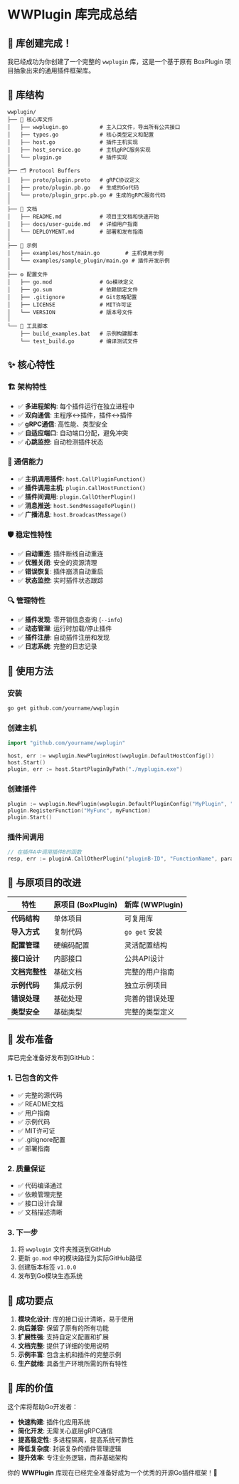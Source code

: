 # WWPlugin 库完成总结

## 🎉 库创建完成！

我已经成功为你创建了一个完整的 `wwplugin` 库，这是一个基于原有 BoxPlugin 项目抽象出来的通用插件框架库。

## 📁 库结构

```
wwplugin/
├── 📄 核心库文件
│   ├── wwplugin.go          # 主入口文件，导出所有公共接口
│   ├── types.go             # 核心类型定义和配置
│   ├── host.go              # 插件主机实现
│   ├── host_service.go      # 主机gRPC服务实现
│   └── plugin.go            # 插件实现
│
├── 🗂️ Protocol Buffers
│   ├── proto/plugin.proto   # gRPC协议定义
│   ├── proto/plugin.pb.go   # 生成的Go代码
│   └── proto/plugin_grpc.pb.go # 生成的gRPC服务代码
│
├── 📖 文档
│   ├── README.md            # 项目主文档和快速开始
│   ├── docs/user-guide.md   # 详细用户指南
│   └── DEPLOYMENT.md        # 部署和发布指南
│
├── 🎯 示例
│   ├── examples/host/main.go        # 主机使用示例
│   └── examples/sample_plugin/main.go # 插件开发示例
│
├── ⚙️ 配置文件
│   ├── go.mod               # Go模块定义
│   ├── go.sum               # 依赖锁定文件
│   ├── .gitignore           # Git忽略配置
│   ├── LICENSE              # MIT许可证
│   └── VERSION              # 版本号文件
│
└── 🔧 工具脚本
    ├── build_examples.bat   # 示例构建脚本
    └── test_build.go        # 编译测试文件
```

## ✨ 核心特性

### 🏗️ 架构特性
- ✅ **多进程架构**: 每个插件运行在独立进程中
- ✅ **双向通信**: 主程序↔插件，插件↔插件
- ✅ **gRPC通信**: 高性能、类型安全
- ✅ **自适应端口**: 自动端口分配，避免冲突
- ✅ **心跳监控**: 自动检测插件状态

### 🔄 通信能力
- ✅ **主机调用插件**: `host.CallPluginFunction()`
- ✅ **插件调用主机**: `plugin.CallHostFunction()`
- ✅ **插件间调用**: `plugin.CallOtherPlugin()`
- ✅ **消息推送**: `host.SendMessageToPlugin()`
- ✅ **广播消息**: `host.BroadcastMessage()`

### 🛡️ 稳定性特性
- ✅ **自动重连**: 插件断线自动重连
- ✅ **优雅关闭**: 安全的资源清理
- ✅ **错误恢复**: 插件崩溃自动重启
- ✅ **状态监控**: 实时插件状态跟踪

### 🔍 管理特性
- ✅ **插件发现**: 零开销信息查询 (`--info`)
- ✅ **动态管理**: 运行时加载/停止插件
- ✅ **插件注册**: 自动插件注册和发现
- ✅ **日志系统**: 完整的日志记录

## 🚀 使用方法

### 安装
```bash
go get github.com/yourname/wwplugin
```

### 创建主机
```go
import "github.com/yourname/wwplugin"

host, err := wwplugin.NewPluginHost(wwplugin.DefaultHostConfig())
host.Start()
plugin, err := host.StartPluginByPath("./myplugin.exe")
```

### 创建插件
```go
plugin := wwplugin.NewPlugin(wwplugin.DefaultPluginConfig("MyPlugin", "1.0.0", "描述"))
plugin.RegisterFunction("MyFunc", myFunction)
plugin.Start()
```

### 插件间调用
```go
// 在插件A中调用插件B的函数
resp, err := pluginA.CallOtherPlugin("pluginB-ID", "FunctionName", params)
```

## 🎯 与原项目的改进

| 特性 | 原项目 (BoxPlugin) | 新库 (WWPlugin) |
|------|-------------------|-----------------|
| **代码结构** | 单体项目 | 可复用库 |
| **导入方式** | 复制代码 | `go get` 安装 |
| **配置管理** | 硬编码配置 | 灵活配置结构 |
| **接口设计** | 内部接口 | 公共API设计 |
| **文档完整性** | 基础文档 | 完整的用户指南 |
| **示例代码** | 集成示例 | 独立示例项目 |
| **错误处理** | 基础处理 | 完善的错误处理 |
| **类型安全** | 基础类型 | 完整的类型定义 |

## 📝 发布准备

库已完全准备好发布到GitHub：

### 1. 已包含的文件
- ✅ 完整的源代码
- ✅ README文档
- ✅ 用户指南
- ✅ 示例代码  
- ✅ MIT许可证
- ✅ .gitignore配置
- ✅ 部署指南

### 2. 质量保证
- ✅ 代码编译通过
- ✅ 依赖管理完整
- ✅ 接口设计合理
- ✅ 文档描述清晰

### 3. 下一步
1. 将 `wwplugin` 文件夹推送到GitHub
2. 更新 `go.mod` 中的模块路径为实际GitHub路径
3. 创建版本标签 `v1.0.0`
4. 发布到Go模块生态系统

## 🎊 成功要点

1. **模块化设计**: 库的接口设计清晰，易于使用
2. **向后兼容**: 保留了原有的所有功能
3. **扩展性强**: 支持自定义配置和扩展
4. **文档完整**: 提供了详细的使用说明
5. **示例丰富**: 包含主机和插件的完整示例
6. **生产就绪**: 具备生产环境所需的所有特性

## 🚀 库的价值

这个库将帮助Go开发者：
- **快速构建**: 插件化应用系统
- **简化开发**: 无需关心底层gRPC通信
- **提高稳定性**: 多进程隔离，提高系统可靠性
- **降低复杂度**: 封装复杂的插件管理逻辑
- **提升效率**: 专注业务逻辑，而非基础架构

你的 **WWPlugin** 库现在已经完全准备好成为一个优秀的开源Go插件框架！🎉